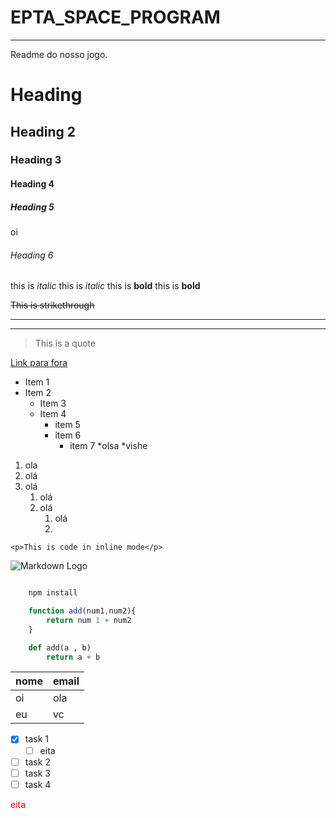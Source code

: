 # EPTA_SPACE_PROGRAM
---
Readme do nosso jogo.

<!-- Headings -->

# Heading

## Heading 2
 
### Heading 3

#### Heading 4

##### Heading 5
oi
###### Heading 6

<!-- Italics -->

this is _italic_
this is *italic*
this is **bold**
this is __bold__

<!-- Strikethrough -->
~~This is strikethrough~~

<!-- horizontal rule -->

---
___

<!-- BlockQuotes -->

> This is a quote

<!-- Links -->

[Link para fora](http://dustdune.com "quando vc poe o mouse em cima, aparece isso")

<!-- UnOrder lists -->

* Item 1
* Item 2
  * Item 3
  * Item 4
    * item 5
    * item 6
      * item 7
        *olsa
            *vishe
1. ola
1. olá 
1. olá
    1. olá
    2. olá
       1. olá 
       2. 

<!-- Inline code Block -->

`<p>This is code in inline mode</p>`

<!-- Images -->

![Markdown Logo](https://markdown-here.com/img/icon256.png)

<!-- Github markdowns -->

```bash

    npm install

```

```javascript
    function add(num1,num2){
        return num 1 + num2
    }
```

```python
    def add(a , b)
        return a + b
```

<!-- Tables -->
|  nome   |    email    |
|---------|-------------|
|     oi    |  ola        |
|eu|vc|

<!-- Task Lists -->

* [x] task 1
    * [ ] eita
* [ ] task 2
* [ ] task 3
* [ ] task 4

<p style="color: red" > eita  </p>

